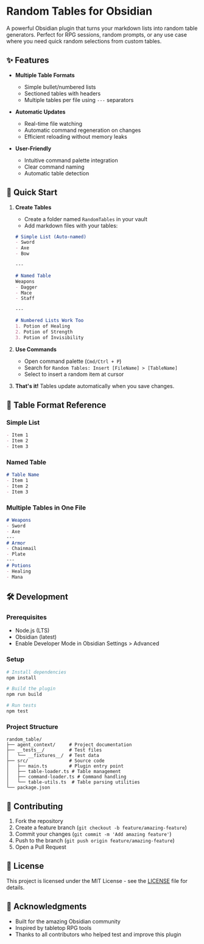 # Random Tables for Obsidian

A powerful Obsidian plugin that turns your markdown lists into random table generators. Perfect for RPG sessions, random prompts, or any use case where you need quick random selections from custom tables.

## ✨ Features

- **Multiple Table Formats**
  - Simple bullet/numbered lists
  - Sectioned tables with headers
  - Multiple tables per file using `---` separators

- **Automatic Updates**
  - Real-time file watching
  - Automatic command regeneration on changes
  - Efficient reloading without memory leaks

- **User-Friendly**
  - Intuitive command palette integration
  - Clear command naming
  - Automatic table detection

## 🚀 Quick Start

1. **Create Tables**
   - Create a folder named `RandomTables` in your vault
   - Add markdown files with your tables:

   ```markdown
   # Simple List (Auto-named)
   - Sword
   - Axe
   - Bow
   
   ---
   
   # Named Table
   Weapons
   - Dagger
   - Mace
   - Staff
   
   ---
   
   # Numbered Lists Work Too
   1. Potion of Healing
   2. Potion of Strength
   3. Potion of Invisibility
   ```

2. **Use Commands**
   - Open command palette (`Cmd/Ctrl + P`)
   - Search for `Random Tables: Insert [FileName] > [TableName]`
   - Select to insert a random item at cursor

3. **That's it!** Tables update automatically when you save changes.

## 📂 Table Format Reference

### Simple List
```markdown
- Item 1
- Item 2
- Item 3
```

### Named Table
```markdown
# Table Name
- Item 1
- Item 2
- Item 3
```

### Multiple Tables in One File
```markdown
# Weapons
- Sword
- Axe
---
# Armor
- Chainmail
- Plate
---
# Potions
- Healing
- Mana
```

## 🛠 Development

### Prerequisites
- Node.js (LTS)
- Obsidian (latest)
- Enable Developer Mode in Obsidian Settings > Advanced

### Setup
```bash
# Install dependencies
npm install

# Build the plugin
npm run build

# Run tests
npm test
```

### Project Structure
```
random_table/
├── agent_context/     # Project documentation
├── __tests__/         # Test files
│   └── __fixtures__/  # Test data
├── src/               # Source code
│   ├── main.ts        # Plugin entry point
│   ├── table-loader.ts # Table management
│   ├── command-loader.ts # Command handling
│   └── table-utils.ts  # Table parsing utilities
└── package.json
```

## 🤝 Contributing

1. Fork the repository
2. Create a feature branch (`git checkout -b feature/amazing-feature`)
3. Commit your changes (`git commit -m 'Add amazing feature'`)
4. Push to the branch (`git push origin feature/amazing-feature`)
5. Open a Pull Request

## 📄 License

This project is licensed under the MIT License - see the [LICENSE](LICENSE) file for details.

## 🙏 Acknowledgments

- Built for the amazing Obsidian community
- Inspired by tabletop RPG tools
- Thanks to all contributors who helped test and improve this plugin